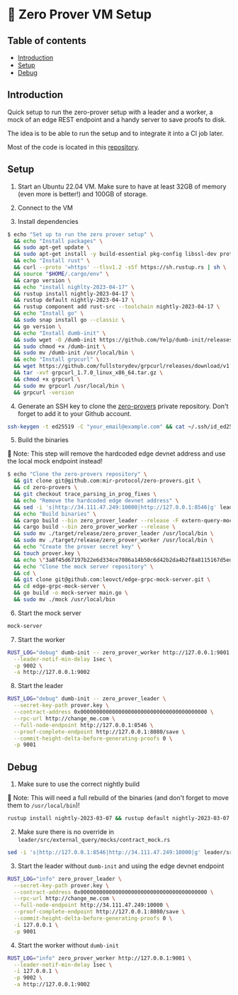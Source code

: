 # 🤖 Zero Prover VM Setup

## Table of contents

- [Introduction](#introduction)
- [Setup](#setup)
- [Debug](#debug)

## Introduction

Quick setup to run the zero-prover setup with a leader and a worker, a mock of an edge REST endpoint and a handy server to save proofs to disk.

The idea is to be able to run the setup and to integrate it into a CI job later.

Most of the code is located in this [repository](https://github.com/mir-protocol/zero-provers).

## Setup

1. Start an Ubuntu 22.04 VM. Make sure to have at least 32GB of memory (even more is better!) and 100GB of storage.

2. Connect to the VM

3. Install dependencies

```sh
$ echo "Set up to run the zero prover setup" \
  && echo "Install packages" \
  && sudo apt-get update \
  && sudo apt-get install -y build-essential pkg-config libssl-dev protobuf-compiler \
  && echo "Install rust" \
  && curl --proto '=https' --tlsv1.2 -sSf https://sh.rustup.rs | sh \
  && source "$HOME/.cargo/env" \
  && cargo version \
  && echo "install nighlty-2023-04-17" \
  && rustup install nightly-2023-04-17 \
  && rustup default nightly-2023-04-17 \
  && rustup component add rust-src --toolchain nightly-2023-04-17 \
  && echo "Install go" \
  && sudo snap install go --classic \
  && go version \
  && echo "Install dumb-init" \
  && sudo wget -O /dumb-init https://github.com/Yelp/dumb-init/releases/download/v1.2.5/dumb-init_1.2.5_x86_64 \
  && sudo chmod +x /dumb-init \
  && sudo mv /dumb-init /usr/local/bin \
  && echo "Install grpcurl" \
  && wget https://github.com/fullstorydev/grpcurl/releases/download/v1.7.0/grpcurl_1.7.0_linux_x86_64.tar.gz \
  && tar -xvf grpcurl_1.7.0_linux_x86_64.tar.gz \
  && chmod +x grpcurl \
  && sudo mv grpcurl /usr/local/bin \
  && grpcurl -version
```

4. Generate an SSH key to clone the [zero-provers](https://github.com/mir-protocol/zero-provers) private repository. Don't forget to add it to your Github account.

```sh
ssh-keygen -t ed25519 -C "your_email@example.com" && cat ~/.ssh/id_ed25519.pub
```

5. Build the binaries

🚨 Note: This step will remove the hardcoded edge devnet address and use the local mock endpoint instead!

```sh
$ echo "Clone the zero-provers repository" \
  && git clone git@github.com:mir-protocol/zero-provers.git \
  && cd zero-provers \
  && git checkout trace_parsing_in_prog_fixes \
  && echo "Remove the hardcoded edge devnet address" \
  && sed -i 's|http://34.111.47.249:10000|http://127.0.0.1:8546|g' leader/src/external_query/mocks/contract_mock.rs \
  && echo "Build binaries" \
  && cargo build --bin zero_prover_leader --release -F extern-query-mock \
  && cargo build --bin zero_prover_worker --release \
  && sudo mv ./target/release/zero_prover_leader /usr/local/bin \
  && sudo mv ./target/release/zero_prover_worker /usr/local/bin \
  && echo "Create the prover secret key" \
  && touch prover.key \
  && echo \"3a8f45d67197b22e6d334ce7086a14b50c6d42b2da4b2f8a8115167d5ed5b693\" > prover.key \
  && echo "Clone the mock server repository" \
  && cd \
  && git clone git@github.com:leovct/edge-grpc-mock-server.git \
  && cd edge-grpc-mock-server \
  && go build -o mock-server main.go \
  && sudo mv ./mock /usr/local/bin
```

6. Start the mock server

```sh
mock-server
```

7. Start the worker

```sh
RUST_LOG="debug" dumb-init -- zero_prover_worker http://127.0.0.1:9001 \
  --leader-notif-min-delay 1sec \
  -p 9002 \
  -a http://127.0.0.1:9002
```

8. Start the leader

```sh
RUST_LOG="debug" dumb-init -- zero_prover_leader \
  --secret-key-path prover.key \
  --contract-address 0x0000000000000000000000000000000000000000 \
  --rpc-url http://change_me.com \
  --full-node-endpoint http://127.0.0.1:8546 \
  --proof-complete-endpoint http://127.0.0.1:8080/save \
  --commit-height-delta-before-generating-proofs 0 \
  -p 9001
```

## Debug

1. Make sure to use the correct nightly build

🚨 Note: This will need a full rebuild of the binaries (and don't forget to move them to `/usr/local/bin`)!

```sh
rustup install nightly-2023-03-07 && rustup default nightly-2023-03-07
```

2. Make sure there is no override in `leader/src/external_query/mocks/contract_mock.rs`

```sh
sed -i 's|http://127.0.0.1:8546|http://34.111.47.249:10000|g' leader/src/external_query/mocks/contract_mock.rs
```

3. Start the leader without `dumb-init` and using the edge devnet endpoint

```sh
RUST_LOG="info" zero_prover_leader \
  --secret-key-path prover.key \
  --contract-address 0x0000000000000000000000000000000000000000 \
  --rpc-url http://change_me.com \
  --full-node-endpoint http://34.111.47.249:10000 \
  --proof-complete-endpoint http://127.0.0.1:8080/save \
  --commit-height-delta-before-generating-proofs 0 \
  -i 127.0.0.1 \
  -p 9001
```

4. Start the worker without `dumb-init`

```sh
RUST_LOG="info" zero_prover_worker http://127.0.0.1:9001 \
  --leader-notif-min-delay 1sec \
  -i 127.0.0.1 \
  -p 9002 \
  -a http://127.0.0.1:9002
```
